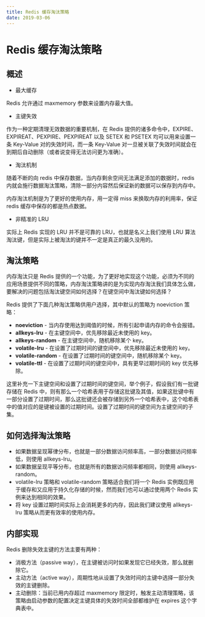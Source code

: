 ```yaml
---
title: Redis 缓存淘汰策略
date: 2019-03-06
---
```


# Redis 缓存淘汰策略

## 概述

- 最大缓存

Redis 允许通过 maxmemory 参数来设置内存最大值。

- 主键失效

作为一种定期清理无效数据的重要机制，在 Redis 提供的诸多命令中，EXPIRE、EXPIREAT、PEXPIRE、PEXPIREAT 以及 SETEX 和 PSETEX 均可以用来设置一条 Key-Value 对的失效时间，而一条 Key-Value 对一旦被关联了失效时间就会在到期后自动删除（或者说变得无法访问更为准确）。

- 淘汰机制

随着不断的向 redis 中保存数据，当内存剩余空间无法满足添加的数据时，redis 内就会施行数据淘汰策略，清除一部分内容然后保证新的数据可以保存到内存中。

内存淘汰机制是为了更好的使用内存，用一定得 miss 来换取内存的利用率，保证 redis 缓存中保存的都是热点数据。
​

- 非精准的 LRU

实际上 Redis 实现的 LRU 并不是可靠的 LRU，也就是名义上我们使用 LRU 算法淘汰键，但是实际上被淘汰的键并不一定是真正的最久没用的。

## 淘汰策略

内存淘汰只是 Redis 提供的一个功能，为了更好地实现这个功能，必须为不同的应用场景提供不同的策略，内存淘汰策略讲的是为实现内存淘汰我们具体怎么做，要解决的问题包括淘汰键空间如何选择？在键空间中淘汰键如何选择？

Redis 提供了下面几种淘汰策略供用户选择，其中默认的策略为 noeviction 策略：

- **noeviction** - 当内存使用达到阈值的时候，所有引起申请内存的命令会报错。
- **allkeys-lru** - 在主键空间中，优先移除最近未使用的 key。
- **allkeys-random** - 在主键空间中，随机移除某个 key。
- **volatile-lru** - 在设置了过期时间的键空间中，优先移除最近未使用的 key。
- **volatile-random** - 在设置了过期时间的键空间中，随机移除某个 key。
- **volatile-ttl** - 在设置了过期时间的键空间中，具有更早过期时间的 key 优先移除。

这里补充一下主键空间和设置了过期时间的键空间，举个例子，假设我们有一批键存储在 Redis 中，则有那么一个哈希表用于存储这批键及其值，如果这批键中有一部分设置了过期时间，那么这批键还会被存储到另外一个哈希表中，这个哈希表中的值对应的是键被设置的过期时间。设置了过期时间的键空间为主键空间的子集。

## 如何选择淘汰策略

- 如果数据呈现幂律分布，也就是一部分数据访问频率高，一部分数据访问频率低，则使用 allkeys-lru。
- 如果数据呈现平等分布，也就是所有的数据访问频率都相同，则使用 allkeys-random。
- volatile-lru 策略和 volatile-random 策略适合我们将一个 Redis 实例既应用于缓存和又应用于持久化存储的时候，然而我们也可以通过使用两个 Redis 实例来达到相同的效果。
- 将 key 设置过期时间实际上会消耗更多的内存，因此我们建议使用 allkeys-lru 策略从而更有效率的使用内存。

## 内部实现

Redis 删除失效主键的方法主要有两种：

- 消极方法（passive way），在主键被访问时如果发现它已经失效，那么就删除它。
- 主动方法（active way），周期性地从设置了失效时间的主键中选择一部分失效的主键删除。
- 主动删除：当前已用内存超过 maxmemory 限定时，触发主动清理策略，该策略由启动参数的配置决定主键具体的失效时间全部都维护在 expires 这个字典表中。
